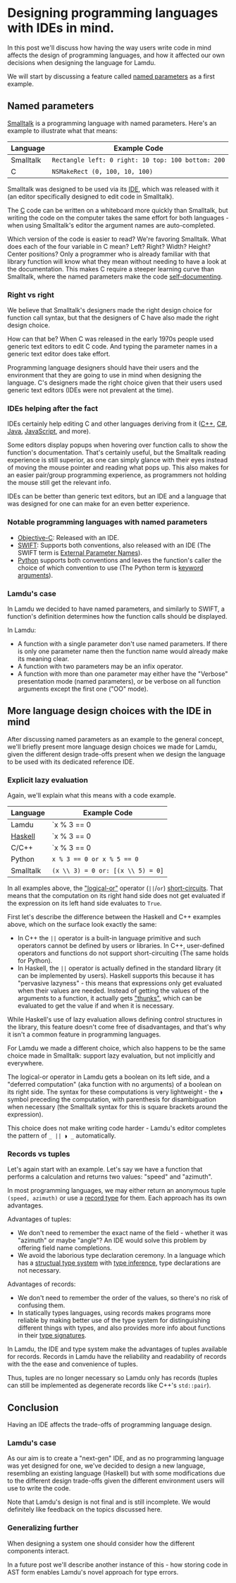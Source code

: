 # Designing programming languages with IDEs in mind.

In this post we'll discuss how having the way users write code in mind affects
the design of programming languages,
and how it affected our own decisions when designing the language for Lamdu.

We will start by discussing a feature called
[named parameters]((https://en.wikipedia.org/wiki/Named_parameter))
as a first example.

## Named parameters

[Smalltalk](https://en.wikipedia.org/wiki/Smalltalk)
is a programming language with named parameters.
Here's an example to illustrate what that means:

| Language  | Example Code
|-----------|-----------------------------
| Smalltalk | `Rectangle left: 0 right: 10 top: 100 bottom: 200`
| C         | `NSMakeRect (0, 100, 10, 100)`

Smalltalk was designed to be used via its
[IDE](https://en.wikipedia.org/wiki/Integrated_development_environment),
which was released with it
(an editor specifically designed to edit code in Smalltalk).

The [C](https://en.wikipedia.org/wiki/C_\(programming_language\))
code can be written on a whiteboard more quickly than Smalltalk,
but writing the code on the computer takes the same effort for both languages -
when using Smalltalk's editor the argument names are auto-completed.

Which version of the code is easier to read? We're favoring Smalltalk.
What does each of the four variable in C mean?
Left? Right? Width? Height? Center positions?
Only a programmer who is already familiar with that library function
will know what they mean without needing to have a look at the documentation.
This makes C require a steeper learning curve than Smalltalk,
where the named parameters make the code
[self-documenting](https://en.wikipedia.org/wiki/Self-documenting).

### Right vs right

We believe that Smalltalk's designers made
the right design choice for function call syntax,
but that the designers of C have also made the right design choice.

How can that be?
When C was released in the early 1970s people used
generic text editors to edit C code.
And typing the parameter names in a generic text editor does take effort.

Programming language designers should have their users and the environment
that they are going to use in mind when designing the language.
C's designers made the right choice
given that their users used generic text editors
(IDEs were not prevalent at the time).

### IDEs helping after the fact

IDEs certainly help editing C and other languages deriving from it
([C++](https://en.wikipedia.org/wiki/C%2B%2B),
[C#](https://en.wikipedia.org/wiki/C_Sharp_\(programming_language\)),
[Java](https://en.wikipedia.org/wiki/Java_\(programming_language\)),
[JavaScript](https://en.wikipedia.org/wiki/JavaScript),
and more).

Some editors display popups when hovering over function calls
to show the function's documentation.
That's certainly useful, but the Smalltalk reading experience
is still superior, as one can simply glance with their eyes instead of moving
the mouse pointer and reading what pops up.
This also makes for an easier pair/group programming experience,
as programmers not holding the mouse still get the relevant info.

IDEs can be better than generic text editors,
but an IDE and a language that was designed for one
can make for an even better experience.

### Notable programming languages with named parameters

* [Objective-C](https://en.wikipedia.org/wiki/Objective-C):
  Released with an IDE.
* [SWIFT](https://en.wikipedia.org/wiki/Swift_\(programming_language\)):
  Supports both conventions, also released with an IDE
  (The SWIFT term is
  [External Parameter Names](https://developer.apple.com/library/ios/documentation/Swift/Conceptual/Swift_Programming_Language/Functions.html#//apple_ref/doc/uid/TP40014097-CH10-ID167)).
* [Python](https://www.python.org) supports both conventions and leaves the
  function's caller the choice of which convention to use
  (The Python term is
  [keyword arguments](https://docs.python.org/3.5/glossary.html#term-argument)).

### Lamdu's case

In Lamdu we decided to have named parameters, and similarly to SWIFT,
a function's definition determines how the function calls should be displayed.

In Lamdu:

* A function with a single parameter don't use named parameters.
  If there is only one parameter name then
  the function name would already make its meaning clear.
* A function with two parameters may be an infix operator.
* A function with more than one parameter may either have the
  "Verbose" presentation mode (named parameters),
  or be verbose on all function arguments except the first one ("OO" mode).

## More language design choices with the IDE in mind

After discussing named parameters as an example to the general concept,
we'll briefly present more language design choices we made for Lamdu,
given the different design trade-offs present when we design the language to
be used with its dedicated reference IDE.

### Explicit lazy evaluation

Again, we'll explain what this means with a code example.

| Language                           | Example Code
|------------------------------------|-----------------------------
| Lamdu                              | `x % 3 == 0 || ◗ x % 5 == 0`
| [Haskell](https://www.haskell.org) | `x % 3 == 0 || x % 5 == 0`
| C/C++                              | `x % 3 == 0 || x % 5 == 0`
| Python                             | `x % 3 == 0 or x % 5 == 0`
| Smalltalk                          | `(x \\ 3) = 0 or: [(x \\ 5) = 0]`

In all examples above, the
["logical-or"](https://en.wikipedia.org/wiki/Logical_disjunction)
operator (`||`/`or`)
[short-circuits](https://en.wikipedia.org/wiki/Short-circuit_evaluation).
That means that the computation on its right hand side does not get evaluated
if the expression on its left hand side evaluates to `True`.

First let's describe the difference between the Haskell and C++ examples above,
which on the surface look exactly the same:
* In C++ the `||` operator is a built-in language primitive
  and such operators cannot be defined by users or libraries.
  In C++, user-defined operators and functions do not support short-circuiting
  (The same holds for Python).
* In Haskell, the `||` operator is actually defined in the standard library
  (it can be implemented by users). Haskell supports this because it has
  "pervasive lazyness" - this means that expressions only get evaluated
  when their values are needed.
  Instead of getting the values of the arguments to a function, it actually
  gets ["thunks"](https://en.wikipedia.org/wiki/Thunk),
  which can be evaluated to get the value if and when it is necessary.

While Haskell's use of lazy evaluation allows
defining control structures in the library,
this feature doesn't come free of disadvantages,
and that's why it isn't a common feature in programming languages.

For Lamdu we made a different choice, which also happens to be the same choice
made in Smalltalk: support lazy evaluation, but not implicitly and everywhere.

The logical-or operator in Lamdu gets a boolean on its left side, and a
"deferred computation" (aka function with no arguments)
of a boolean on its right side.
The syntax for these computations is very lightweight -
the `◗` symbol preceding the computation,
with parenthesis for disambiguation when necessary
(the Smalltalk syntax for this is square brackets around the expression).

This choice does not make writing code harder -
Lamdu's editor completes the pattern of `_ || ◗ _` automatically.

### Records vs tuples

Let's again start with an example.
Let's say we have a function that performs a calculation and returns two values:
"speed" and "azimuth".

In most programming languages, we may either return an anonymous tuple
`(speed, azimuth)` or use a
[record type](https://en.wikipedia.org/wiki/Record_(computer_science))
for them. Each approach has its own advantages.

Advantages of tuples:
* We don't need to remember the exact name of the field -
  whether it was "azimuth" or maybe "angle"?
  An IDE would solve this problem by offering field name completions.
* We avoid the laborious type declaration ceremony.
  In a language which has a
  [structual type system](https://en.wikipedia.org/wiki/Structural_type_system)
  with [type inference](https://en.wikipedia.org/wiki/Type_inference),
  type declarations are not necessary.

Advantages of records:
* We don't need to remember the order of the values,
  so there's no risk of confusing them.
* In statically types languages, using records makes programs more reliable by
  making better use of the type system
  for distinguishing different things with types,
  and also provides more info about functions in their
  [type signatures](https://en.wikipedia.org/wiki/Type_signature).

In Lamdu, the IDE and type system make
the advantages of tuples available for records.
Records in Lamdu have the reliability and readability of records
with the the ease and convenience of tuples.

Thus, tuples are no longer necessary so Lamdu only has records
(tuples can still be implemented as degenerate records like C++'s `std::pair`).

## Conclusion

Having an IDE affects the trade-offs of programming language design.

### Lamdu's case

As our aim is to create a "next-gen" IDE,
and as no programming language was yet designed for one,
we've decided to design a new language,
resembling an existing language (Haskell)
but with some modifications due to the different design trade-offs given the
different environment users will use to write the code.

Note that Lamdu's design is not final and is still incomplete.
We would definitely like feedback on the topics discussed here.

### Generalizing further

When designing a system one should consider how the different
components interact.

In a future post we'll describe another instance of this -
how storing code in AST form enables Lamdu's novel approach for type errors.
